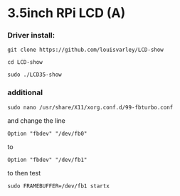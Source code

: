 # 3.5inch RPi LCD (A)


### Driver install:

```git clone https://github.com/louisvarley/LCD-show```

```cd LCD-show```

```sudo ./LCD35-show```

### additional 

```sudo nano /usr/share/X11/xorg.conf.d/99-fbturbo.conf```

and change the line

```Option "fbdev" "/dev/fb0"```

to

```Option "fbdev" "/dev/fb1" ```

to then test

```sudo FRAMEBUFFER=/dev/fb1 startx```
